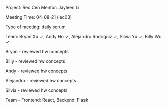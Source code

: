 Project: Rec Cen
Mentor: Jayleen Li

Meeting Time: 04-08-21 (lec03)

Type of meeting: daily scrum

Team: Bryan Xu ✓, Andy Ho ✓, Alejandro Rodriguiz ✓, Silvia Yu ✓, Billy Wu ✓

Bryan - reviewed hw concepts

Billy - reviewed hw concepts

Andy - reviewed hw concepts

Alejandro - reviewed hw concepts

Silvia - reviewed hw concepts

Team - Frontend: React, Backend: Flask
